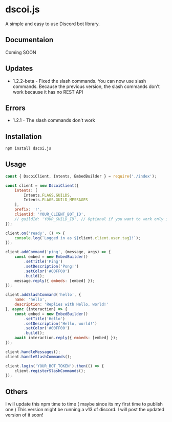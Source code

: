 # dscoi.js

A simple and easy to use Discord bot library.

## Documentaion

Coming SOON

## Updates

- 1.2.2-beta - Fixed the slash commands. You can now use slash commands. Because the previous version, the slash commands don't work because it has no REST API

## Errors

- 1.2.1 - The slash commands don't work

## Installation

```bash
npm install dscoi.js
```

## Usage
```js
const { DscoiClient, Intents, EmbedBuilder } = require('./index');

const client = new DscoiClient({
    intents: [
        Intents.FLAGS.GUILDS, 
        Intents.FLAGS.GUILD_MESSAGES
    ],
    prefix: '!',
    clientId: 'YOUR_CLIENT_BOT_ID',
    // guildId: 'YOUR_GUILD_ID', // Optional if you want to work only in your server
});

client.on('ready', () => {
    console.log(`Logged in as ${client.client.user.tag}!`);
});

client.addCommand('ping', (message, args) => {
    const embed = new EmbedBuilder()
        .setTitle('Ping')
        .setDescription('Pong!')
        .setColor('#00FF00')
        .build();
    message.reply({ embeds: [embed] });
});

client.addSlashCommand('hello', {
    name: 'hello',
    description: 'Replies with Hello, world!'
}, async (interaction) => {
    const embed = new EmbedBuilder()
        .setTitle('Hello')
        .setDescription('Hello, world!')
        .setColor('#00FF00')
        .build();
    await interaction.reply({ embeds: [embed] });
});

client.handleMessages();
client.handleSlashCommands();

client.login('YOUR_BOT_TOKEN').then(() => {
    client.registerSlashCommands();
});
```

## Others
I will update this npm time to time ( maybe since its my first time to publish one ) This version might be running a v13 of discord. I will post the updated version of it soon! 
